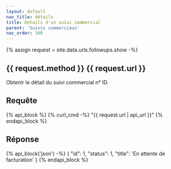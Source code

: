 ```yaml
---
layout: default
nav_title: détails
title: Détails d'un suivi commercial
parent: 'Suivis commerciaux'
nav_order: 300
---
```

{% assign request = site.data.urls.followups.show -%}
## {{ request.method }} {{ request.url }}

Obtenir le détail du suivi commercial n° ID.

## Requête

{% api_block %}
{% curl_cmd -%}
"{{ request.url | api_url }}"
{% endapi_block %}

## Réponse

{% api_block('json') -%}
{
  "id": 1,
  "status": 1,
  "title": 'En attente de facturation'
}
{% endapi_block %}
